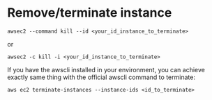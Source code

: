# Remove/terminate instance

```
awsec2 --command kill --id <your_id_instance_to_terminate>
```
or
```
awsec2 -c kill -i <your_id_instance_to_terminate>
```
If you have the awscli installed in your environment, you can achieve exactly same thing with the official awscli command to terminate:
```
aws ec2 terminate-instances --instance-ids <id_to_terminate>
```
